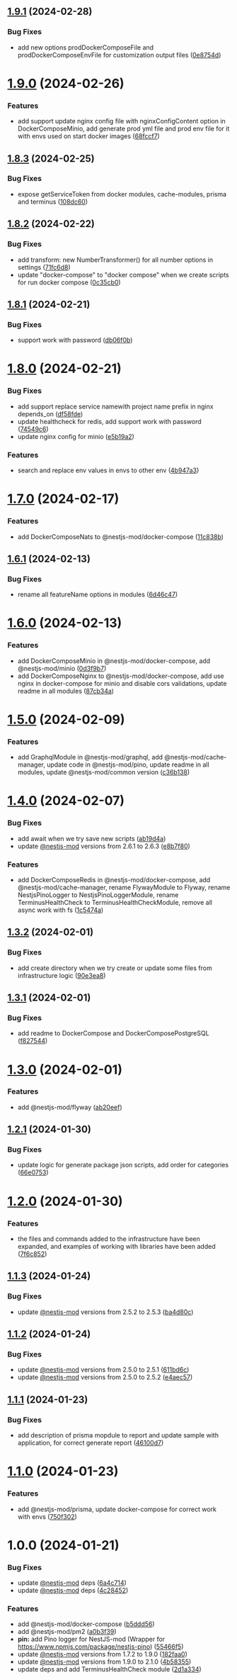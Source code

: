 ## [1.9.1](https://github.com/nestjs-mod/nestjs-mod-contrib/compare/docker-compose-v1.9.0...docker-compose-v1.9.1) (2024-02-28)


### Bug Fixes

* add new options prodDockerComposeFile and prodDockerComposeEnvFile for customization output files ([0e8754d](https://github.com/nestjs-mod/nestjs-mod-contrib/commit/0e8754d5b6f19c9796ef8a16b37b9f4d9b17317e))

# [1.9.0](https://github.com/nestjs-mod/nestjs-mod-contrib/compare/docker-compose-v1.8.3...docker-compose-v1.9.0) (2024-02-26)


### Features

* add support update nginx config file with nginxConfigContent option in DockerComposeMinio, add generate prod yml file and prod env file for it with envs used on start docker images ([68fccf7](https://github.com/nestjs-mod/nestjs-mod-contrib/commit/68fccf70aa2808a97ecaafbee32b3ce5016122b6))

## [1.8.3](https://github.com/nestjs-mod/nestjs-mod-contrib/compare/docker-compose-v1.8.2...docker-compose-v1.8.3) (2024-02-25)


### Bug Fixes

* expose getServiceToken from docker modules, cache-modules, prisma and terminus ([108dc60](https://github.com/nestjs-mod/nestjs-mod-contrib/commit/108dc606fe4a8bb0f91375b244814ac32dbc7525))

## [1.8.2](https://github.com/nestjs-mod/nestjs-mod-contrib/compare/docker-compose-v1.8.1...docker-compose-v1.8.2) (2024-02-22)


### Bug Fixes

* add transform: new NumberTransformer() for all number options in settings ([71fc6d8](https://github.com/nestjs-mod/nestjs-mod-contrib/commit/71fc6d84936e4ba0dfa0881a2e1ff57b5b03914f))
* update "docker-compose" to "docker compose" when we create scripts for run docker compose ([0c35cb0](https://github.com/nestjs-mod/nestjs-mod-contrib/commit/0c35cb00229dbba60e75aaa1c9e8955097952cc2))

## [1.8.1](https://github.com/nestjs-mod/nestjs-mod-contrib/compare/docker-compose-v1.8.0...docker-compose-v1.8.1) (2024-02-21)


### Bug Fixes

* support work with password ([db06f0b](https://github.com/nestjs-mod/nestjs-mod-contrib/commit/db06f0b27a44b2761ec57df63932e7b2699fb1b0))

# [1.8.0](https://github.com/nestjs-mod/nestjs-mod-contrib/compare/docker-compose-v1.7.0...docker-compose-v1.8.0) (2024-02-21)


### Bug Fixes

* add support replace service namewith project name prefix in nginx depends_on ([df58fde](https://github.com/nestjs-mod/nestjs-mod-contrib/commit/df58fde91d92b6c7eca5cd9c108dbd0914ab14cb))
* update healthcheck for redis, add support work with password ([74549c6](https://github.com/nestjs-mod/nestjs-mod-contrib/commit/74549c6057edc871da6383c812e575be377ffb91))
* update nginx config for minio ([e5b19a2](https://github.com/nestjs-mod/nestjs-mod-contrib/commit/e5b19a2c56465524c76d91d8defb7309d182acfb))


### Features

* search and replace env values in envs to other env ([4b947a3](https://github.com/nestjs-mod/nestjs-mod-contrib/commit/4b947a308e0d587fb489a774b7b021b50d8c39e9))

# [1.7.0](https://github.com/nestjs-mod/nestjs-mod-contrib/compare/docker-compose-v1.6.1...docker-compose-v1.7.0) (2024-02-17)


### Features

* add DockerComposeNats to @nestjs-mod/docker-compose ([11c838b](https://github.com/nestjs-mod/nestjs-mod-contrib/commit/11c838be393a1390140090a20529d1629624ad3f))

## [1.6.1](https://github.com/nestjs-mod/nestjs-mod-contrib/compare/docker-compose-v1.6.0...docker-compose-v1.6.1) (2024-02-13)


### Bug Fixes

* rename all featureName options in modules ([6d46c47](https://github.com/nestjs-mod/nestjs-mod-contrib/commit/6d46c475c75023b4eaf53cb8d6ba7640bfad3ad6))

# [1.6.0](https://github.com/nestjs-mod/nestjs-mod-contrib/compare/docker-compose-v1.5.0...docker-compose-v1.6.0) (2024-02-13)


### Features

* add DockerComposeMinio in @nestjs-mod/docker-compose, add @nestjs-mod/minio ([0d3f9b7](https://github.com/nestjs-mod/nestjs-mod-contrib/commit/0d3f9b74ad4eb79476eda1be6266bac636d3d4a5))
* add DockerComposeNginx to @nestjs-mod/docker-compose, add use nginx in docker-compose for minio and disable cors validations, update readme in all modules ([87cb34a](https://github.com/nestjs-mod/nestjs-mod-contrib/commit/87cb34ad31aab7e8d5fbc9510d43b501529ac9d0))

# [1.5.0](https://github.com/nestjs-mod/nestjs-mod-contrib/compare/docker-compose-v1.4.0...docker-compose-v1.5.0) (2024-02-09)


### Features

* add GraphqlModule in @nestjs-mod/graphql, add @nestjs-mod/cache-manager, update code in @nestjs-mod/pino, update readme in all modules, update @nestjs-mod/common version ([c36b138](https://github.com/nestjs-mod/nestjs-mod-contrib/commit/c36b13870b6754a80c38a482aa0cb34bddafa2ed))

# [1.4.0](https://github.com/nestjs-mod/nestjs-mod-contrib/compare/docker-compose-v1.3.2...docker-compose-v1.4.0) (2024-02-07)


### Bug Fixes

* add await when we try save new scripts ([ab19d4a](https://github.com/nestjs-mod/nestjs-mod-contrib/commit/ab19d4a9b328b481af917697a5557ec8bd01fb7e))
* update [@nestjs-mod](https://github.com/nestjs-mod) versions from 2.6.1 to 2.6.3 ([e8b7f80](https://github.com/nestjs-mod/nestjs-mod-contrib/commit/e8b7f8084cdb5ac15bf8ea127139adc1735214a1))


### Features

* add DockerComposeRedis in @nestjs-mod/docker-compose, add @nestjs-mod/cache-manager, rename FlywayModule to Flyway, rename NestjsPinoLogger to NestjsPinoLoggerModule, rename TerminusHealthCheck to TerminusHealthCheckModule, remove all async work with fs ([1c5474a](https://github.com/nestjs-mod/nestjs-mod-contrib/commit/1c5474afc696d3e23f38fdf3e0865ab75bc71446))

## [1.3.2](https://github.com/nestjs-mod/nestjs-mod-contrib/compare/docker-compose-v1.3.1...docker-compose-v1.3.2) (2024-02-01)


### Bug Fixes

* add create directory when we try create or update some files from infrastructure logic ([90e3ea8](https://github.com/nestjs-mod/nestjs-mod-contrib/commit/90e3ea87a136002966e3b973a69caab1421f9423))

## [1.3.1](https://github.com/nestjs-mod/nestjs-mod-contrib/compare/docker-compose-v1.3.0...docker-compose-v1.3.1) (2024-02-01)


### Bug Fixes

* add readme to DockerCompose and DockerComposePostgreSQL ([f827544](https://github.com/nestjs-mod/nestjs-mod-contrib/commit/f827544bc3ab87c31ad35bcd537d2fa78c602b6f))

# [1.3.0](https://github.com/nestjs-mod/nestjs-mod-contrib/compare/docker-compose-v1.2.1...docker-compose-v1.3.0) (2024-02-01)


### Features

* add @nestjs-mod/flyway ([ab20eef](https://github.com/nestjs-mod/nestjs-mod-contrib/commit/ab20eef94166f6be10b39d2ef72ac8873ddb691c))

## [1.2.1](https://github.com/nestjs-mod/nestjs-mod-contrib/compare/docker-compose-v1.2.0...docker-compose-v1.2.1) (2024-01-30)


### Bug Fixes

* update logic for generate package json scripts, add order for categories ([66e0753](https://github.com/nestjs-mod/nestjs-mod-contrib/commit/66e07536875d5574fefb6e307e6dfd17c1596ca8))

# [1.2.0](https://github.com/nestjs-mod/nestjs-mod-contrib/compare/docker-compose-v1.1.3...docker-compose-v1.2.0) (2024-01-30)


### Features

* the files and commands added to the infrastructure have been expanded, and examples of working with libraries have been added ([7f6c852](https://github.com/nestjs-mod/nestjs-mod-contrib/commit/7f6c8522f51397ef78a36d6bae09a62f19418518))

## [1.1.3](https://github.com/nestjs-mod/nestjs-mod-contrib/compare/docker-compose-v1.1.2...docker-compose-v1.1.3) (2024-01-24)


### Bug Fixes

* update [@nestjs-mod](https://github.com/nestjs-mod) versions from 2.5.2 to 2.5.3 ([ba4d80c](https://github.com/nestjs-mod/nestjs-mod-contrib/commit/ba4d80c6fb0c0fcd2dc608efa5abf581bb01bc43))

## [1.1.2](https://github.com/nestjs-mod/nestjs-mod-contrib/compare/docker-compose-v1.1.1...docker-compose-v1.1.2) (2024-01-24)


### Bug Fixes

* update [@nestjs-mod](https://github.com/nestjs-mod) versions from 2.5.0 to 2.5.1 ([611bd6c](https://github.com/nestjs-mod/nestjs-mod-contrib/commit/611bd6ccf9fc78c63b7666625874e68420f5a357))
* update [@nestjs-mod](https://github.com/nestjs-mod) versions from 2.5.0 to 2.5.2 ([e4aec57](https://github.com/nestjs-mod/nestjs-mod-contrib/commit/e4aec57531c6fbb456fb1e4d19c3984e9533dd9b))

## [1.1.1](https://github.com/nestjs-mod/nestjs-mod-contrib/compare/docker-compose-v1.1.0...docker-compose-v1.1.1) (2024-01-23)


### Bug Fixes

* add description of prisma mopdule to report and update sample with application, for correct generate report ([46100d7](https://github.com/nestjs-mod/nestjs-mod-contrib/commit/46100d7ce06d3481e4cef79b47de3dd73af83961))

# [1.1.0](https://github.com/nestjs-mod/nestjs-mod-contrib/compare/docker-compose-v1.0.0...docker-compose-v1.1.0) (2024-01-23)


### Features

* add @nestjs-mod/prisma, update docker-compose for correct work with envs ([750f302](https://github.com/nestjs-mod/nestjs-mod-contrib/commit/750f3022e42dd7af3aca2344d92bb1406b9009cc))

# 1.0.0 (2024-01-21)


### Bug Fixes

* update [@nestjs-mod](https://github.com/nestjs-mod) deps ([6a4c714](https://github.com/nestjs-mod/nestjs-mod-contrib/commit/6a4c714ca98be0b871e2f5ab5dabf3339337fee5))
* update [@nestjs-mod](https://github.com/nestjs-mod) deps ([4c28452](https://github.com/nestjs-mod/nestjs-mod-contrib/commit/4c28452792a17d311ae825f5d100be537f682e07))


### Features

* add @nestjs-mod/docker-compose ([b5ddd56](https://github.com/nestjs-mod/nestjs-mod-contrib/commit/b5ddd569e4374939e5760b13bbd1246dd59673d3))
* add @nestjs-mod/pm2 ([a0b3f39](https://github.com/nestjs-mod/nestjs-mod-contrib/commit/a0b3f392976d9380f2f7efb3c1ed5825e741e87e))
* **pin:** add Pino logger for NestJS-mod (Wrapper for https://www.npmjs.com/package/nestjs-pino) ([55466f5](https://github.com/nestjs-mod/nestjs-mod-contrib/commit/55466f52ccf1792a5a4f32df80e574be4da71952))
* update [@nestjs-mod](https://github.com/nestjs-mod) versions from 1.7.2 to 1.9.0 ([182faa0](https://github.com/nestjs-mod/nestjs-mod-contrib/commit/182faa05ab60dd8e2f13f3fb04b472a7a05f6a75))
* update [@nestjs-mod](https://github.com/nestjs-mod) versions from 1.9.0 to 2.1.0 ([4b58355](https://github.com/nestjs-mod/nestjs-mod-contrib/commit/4b58355f755d25ac94fe9267efb9439e23c73a21))
* update deps and add TerminusHealthCheck module ([2d1a334](https://github.com/nestjs-mod/nestjs-mod-contrib/commit/2d1a334291246adf3e7e3ccd83346eda113ad31a))
